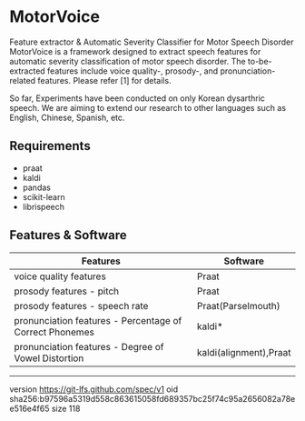 # MotorVoice
Feature extractor & Automatic Severity Classifier for Motor Speech Disorder
MotorVoice is a framework designed to extract speech features for automatic severity classification of motor speech disorder. The to-be-extracted features include voice quality-, prosody-, and pronunciation-related features. Please refer [1] for details. 

So far, Experiments have been conducted on only Korean dysarthric speech. We are aiming to extend our research to other languages such as English, Chinese, Spanish, etc.

## Requirements
* praat 
* kaldi
* pandas
* scikit-learn
* librispeech 

## Features & Software
|Features|Software|
|---|---|
|voice quality features|Praat|
|prosody features - pitch|Praat|
|prosody features - speech rate|Praat(Parselmouth)|
|pronunciation features - Percentage of Correct Phonemes|kaldi*|
|pronunciation features - Degree of Vowel Distortion|kaldi(alignment),Praat|

---
version https://git-lfs.github.com/spec/v1
oid sha256:b97596a5319d558c863615058fd689357bc25f74c95a2656082a78ee516e4f65
size 118
